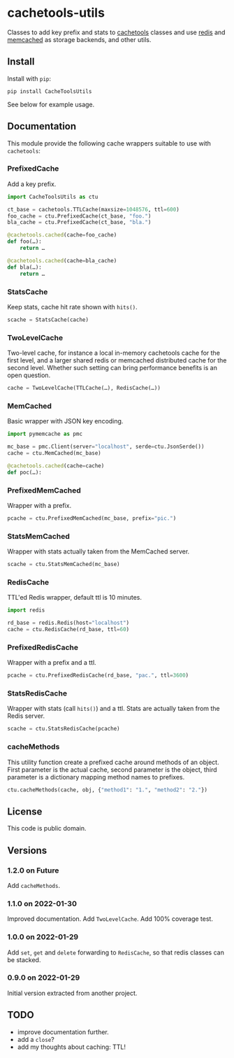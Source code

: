 # cachetools-utils

Classes to add key prefix and stats to
[cachetools](https://pypi.org/project/cachetools/) classes and use
[redis](https://redis.io/) and
[memcached](https://memcached.org/) as storage backends,
and other utils.


## Install

Install with `pip`:

```Shell
pip install CacheToolsUtils
```

See below for example usage.


## Documentation

This module provide the following cache wrappers suitable to use
with `cachetools`:

### PrefixedCache

Add a key prefix.

```Python
import CacheToolsUtils as ctu

ct_base = cachetools.TTLCache(maxsize=1048576, ttl=600)
foo_cache = ctu.PrefixedCache(ct_base, "foo.")
bla_cache = ctu.PrefixedCache(ct_base, "bla.")

@cachetools.cached(cache=foo_cache)
def foo(…):
    return …

@cachetools.cached(cache=bla_cache)
def bla(…):
    return …
```

### StatsCache

Keep stats, cache hit rate shown with `hits()`.

```Python
scache = StatsCache(cache)
```

### TwoLevelCache

Two-level cache, for instance a local in-memory cachetools cache for the first
level, and a larger shared redis or memcached distributed cache for the second
level.
Whether such setting can bring performance benefits is an open question.

```Python
cache = TwoLevelCache(TTLCache(…), RedisCache(…))
```

### MemCached

Basic wrapper with JSON key encoding.

```Python
import pymemcache as pmc

mc_base = pmc.Client(server="localhost", serde=ctu.JsonSerde())
cache = ctu.MemCached(mc_base)

@cachetools.cached(cache=cache)
def poc(…):
```

### PrefixedMemCached

Wrapper with a prefix.

```Python
pcache = ctu.PrefixedMemCached(mc_base, prefix="pic.")
```

### StatsMemCached

Wrapper with stats actually taken from the MemCached server.

```Python
scache = ctu.StatsMemCached(mc_base)
```

### RedisCache

TTL'ed Redis wrapper, default ttl is 10 minutes.

```Python
import redis

rd_base = redis.Redis(host="localhost")
cache = ctu.RedisCache(rd_base, ttl=60)
```

### PrefixedRedisCache

Wrapper with a prefix and a ttl.

```Python
pcache = ctu.PrefixedRedisCache(rd_base, "pac.", ttl=3600)
```

### StatsRedisCache

Wrapper with stats (call `hits()`) and a ttl.
Stats are actually taken from the Redis server.

```Python
scache = ctu.StatsRedisCache(pcache)
```

### cacheMethods

This utility function create a prefixed cache around methods of an object.
First parameter is the actual cache, second parameter is the object,
third parameter is a dictionary mapping method names to prefixes.

```Python
ctu.cacheMethods(cache, obj, {"method1": "1.", "method2": "2."})
```


## License

This code is public domain.


## Versions

### 1.2.0 on Future

Add `cacheMethods`.

### 1.1.0 on 2022-01-30

Improved documentation.
Add `TwoLevelCache`.
Add 100% coverage test.

### 1.0.0 on 2022-01-29

Add `set`, `get` and `delete` forwarding to `RedisCache`, so that redis
classes can be stacked.

### 0.9.0 on 2022-01-29

Initial version extracted from another project.


## TODO

- improve documentation further.
- add a `close`?
- add my thoughts about caching: TTL!
